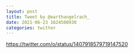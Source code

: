 ```yaml
--- 
layout: post 
title: Tweet by @earthangelrach_ 
date: 2021-06-23 1624508930 
categories: twitter 
--- 
```

https://twitter.com/o/status/1407918579719147520